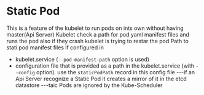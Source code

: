 # Static Pod
This is a feature of the kubelet to run pods on ints own without having master(Api Server)
Kubelet check a path for pod yaml manifest files and runs the pod also if they crash kubelet is trying to restar the pod
Path to stati pod manifest files if configured in
- kubelet.service (`--pod-manifest-path` option is used)
- configuration file that is provided as a path in the kubelet.service (with `--config` option).
    use the `staticPodPath` record in this config file
---if an Api Server recognize a Static Pod it creates a mirror of it in the etcd datastore
---taic Pods are ignored by the Kube-Scheduler 
